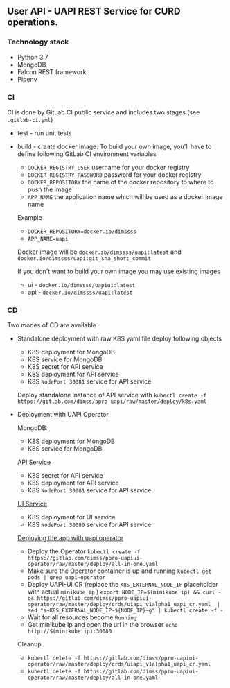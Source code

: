 ## User API - UAPI REST Service for CURD operations.

### Technology stack
- Python 3.7
- MongoDB
- Falcon REST framework
- Pipenv

### CI 
CI is done by GitLab CI public service and includes two stages (see `.gitlab-ci.yml`)
- test - run unit tests 
- build - create docker image. To build your own image, you'll have to define following GitLab CI environment variables
    - `DOCKER_REGISTRY_USER` username for your docker registry 
    - `DOCKER_REGISTRY_PASSWORD` password for your docker registry 
    - `DOCKER_REPOSITORY` the name of the docker repository to where to push the image
    - `APP_NAME` the application name which will be used as a docker image name
    
    Example 
     - `DOCKER_REPOSITORY=docker.io/dimssss`
     - `APP_NAME=uapi`
     
     Docker image will be `docker.io/dimssss/uapi:latest` and `docker.io/dimssss/uapi:git_sha_short_commit`
     
     If you don't want to build your own image you may use existing images
     - ui - `docker.io/dimssss/uapiui:latest`
     - api - `docker.io/dimssss/uapi:latest`

           
### CD 
Two modes of CD are available
- Standalone deployment with raw K8S yaml file deploy following objects
    - K8S deployment for MongoDB
    - K8S service for MongoDB
    - K8S secret for API service 
    - K8S deployment for API service 
    - K8S `NodePort 30081` service for API service

    Deploy standalone instance of API service with `kubectl create -f https://gitlab.com/dimss/ppro-uapi/raw/master/deploy/k8s.yaml`

- Deployment with UAPI Operator
    
    MongoDB: 
    - K8S deployment for MongoDB
    - K8S service for MongoDB
    
    [API Service](https://gitlab.com/dimss/ppro-uapi)
    - K8S secret for API service 
    - K8S deployment for API service 
    - K8S `NodePort 30081` service for API service

    [UI Service](https://gitlab.com/dimss/ppro-ui)
    - K8S deployment for UI service 
    - K8S `NodePort 30080` service for API service       
    
    [Deploying the app with uapi operator](https://gitlab.com/dimss/ppro-uapiui-operator)
    
    - Deploy the Operator `kubectl create -f https://gitlab.com/dimss/ppro-uapiui-operator/raw/master/deploy/all-in-one.yaml`
    - Make sure the Operator container is up and running `kubectl get pods | grep uapi-operator`
    - Deploy UAPI-UI CR (replace the `K8S_EXTERNAL_NODE_IP` placeholder with actual `minikube ip` ) 
    `export NODE_IP=$(minikube ip) && curl -qs https://gitlab.com/dimss/ppro-uapiui-operator/raw/master/deploy/crds/uiapi_v1alpha1_uapi_cr.yaml  | sed "s~K8S_EXTERNAL_NODE_IP~${NODE_IP}~g" | kubectl create -f -`
    - Wait for all resources become `Running`
    - Get minikube ip and open the url in the browser `echo http://$(minikube ip):30080`
    
    Cleanup
    - `kubectl delete -f https://gitlab.com/dimss/ppro-uapiui-operator/raw/master/deploy/crds/uiapi_v1alpha1_uapi_cr.yaml`
    - `kubectl delete -f https://gitlab.com/dimss/ppro-uapiui-operator/raw/master/deploy/all-in-one.yaml`



